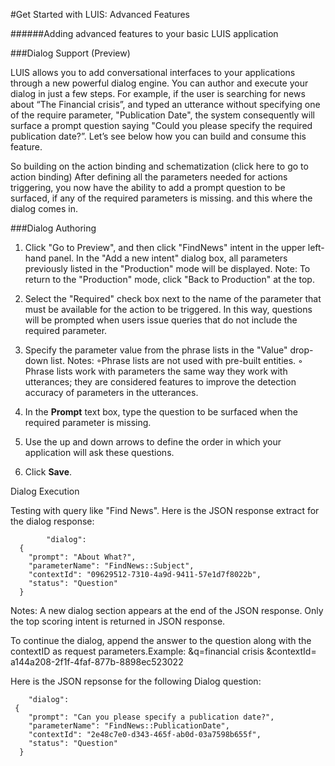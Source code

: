 <!-- NavPath: GetStartedLUISAdvanced
LinkLabel: Get Started With LUIS-Advanced
Url: LUIS-api/documentation/GetStartedWithLUIS-Advanced
Weight: 100 -->

#Get Started with LUIS: Advanced Features

######Adding advanced features to your basic LUIS application

###Dialog Support (Preview)

LUIS allows you to add conversational interfaces to your applications through a new powerful dialog engine. You can author and  execute your dialog in just a few steps. For example, if the user is searching for news about “The Financial crisis”, and typed an utterance without specifying one of the require parameter, "Publication Date", the system consequently will surface a prompt question saying "Could you please specify the required publication date?”. Let’s see below how you can build and consume this feature. 

So building on the action binding and schematization (click here to go to action binding) After defining all the parameters needed for actions triggering, you now have the ability to add a prompt question to be surfaced, if any of the required parameters is missing. and this where the dialog comes in. 

###Dialog Authoring

1. Click "Go to Preview", and then click "FindNews" intent in the upper left-hand panel. In the "Add a new intent" dialog box, all parameters previously listed in the "Production" mode will be displayed. Note: To return to the "Production" mode, click "Back to Production" at the top. 
2. Select the "Required" check box next to the name of the parameter that must be available for the action to be triggered. In this way, questions will be prompted when users issue queries that do not include the required parameter. 
3. Specify the parameter value from the phrase lists in the "Value" drop-down list.
 Notes: ◦Phrase lists are not used with pre-built entities.
◦ Phrase lists work with parameters the same way they work with utterances; they are considered features to improve the detection accuracy of parameters in the utterances. 

4. In the **Prompt** text box, type the question to be surfaced when the required parameter is missing. 
5. Use the up and down arrows to define the order in which your application will ask these questions. 
6. Click **Save**. 

Dialog Execution

Testing with query like "Find News". Here is the JSON response extract for the dialog response: 

```
        "dialog": 
  {
    "prompt": "About What?",
    "parameterName": "FindNews::Subject",
    "contextId": "09629512-7310-4a9d-9411-57e1d7f8022b",
    "status": "Question"
  }
```
Notes: 
A new dialog section appears at the end of the JSON response. 
Only the top scoring intent is returned in JSON response.


To continue the dialog, append the answer to the question along with the contextID as request parameters.Example: &q=financial crisis &contextId= a144a208-2f1f-4faf-877b-8898ec523022 

Here is the JSON repsonse for the following Dialog question: 
```
    "dialog":  
 {
    "prompt": "Can you please specify a publication date?",
    "parameterName": "FindNews::PublicationDate",
    "contextId": "2e48c7e0-d343-465f-ab0d-03a7598b655f",
    "status": "Question"
  }
```
